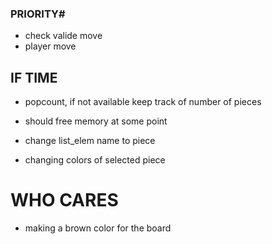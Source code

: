 ### PRIORITY# ##
- check valide move
- player move


## IF TIME ##

- popcount, if not available keep track of number of pieces

- should free memory at some point

- change list_elem name to piece

- changing colors of selected piece


# WHO CARES #
- making a brown color for the board